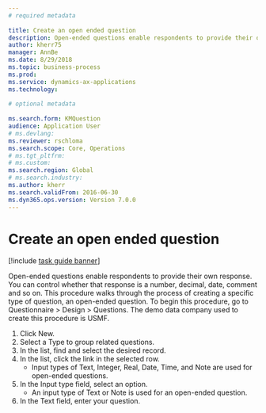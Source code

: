 ```yaml
--- 
# required metadata 
 
title: Create an open ended question
description: Open-ended questions enable respondents to provide their own response. 
author: kherr75
manager: AnnBe 
ms.date: 8/29/2018
ms.topic: business-process 
ms.prod:  
ms.service: dynamics-ax-applications 
ms.technology:  
 
# optional metadata 
 
ms.search.form: KMQuestion   
audience: Application User 
# ms.devlang:  
ms.reviewer: rschloma
ms.search.scope: Core, Operations 
# ms.tgt_pltfrm:  
# ms.custom:  
ms.search.region: Global
# ms.search.industry: 
ms.author: kherr
ms.search.validFrom: 2016-06-30 
ms.dyn365.ops.version: Version 7.0.0 
---
```

# Create an open ended question

[!include [task guide banner](../../includes/task-guide-banner.md)]

Open-ended questions enable respondents to provide their own response. You can control whether that response is a number, decimal, date, comment and so on. This procedure walks through the process of creating a specific type of question, an open-ended question. To begin this procedure, go to Questionnaire > Design > Questions. The demo data company used to create this procedure is USMF.

1. Click New.
2. Select a Type to group related questions.
3. In the list, find and select the desired record.
4. In the list, click the link in the selected row.
    * Input types of Text, Integer, Real, Date, Time, and Note are used for open-ended questions.  
5. In the Input type field, select an option.
    * An input type of Text or Note is used for an open-ended question.  
6. In the Text field, enter your question.

